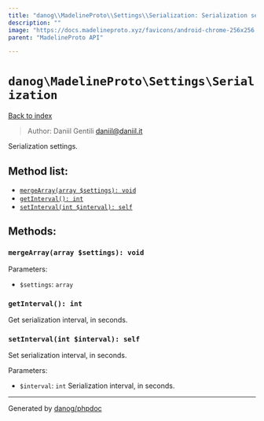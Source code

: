 ```yaml
---
title: "danog\\MadelineProto\\Settings\\Serialization: Serialization settings."
description: ""
image: "https://docs.madelineproto.xyz/favicons/android-chrome-256x256.png"
parent: "MadelineProto API"

---
```

# `danog\MadelineProto\Settings\Serialization`
[Back to index](../../../index.html)

> Author: Daniil Gentili <daniil@daniil.it>  
  

Serialization settings.  




## Method list:
* [`mergeArray(array $settings): void`](#mergearray-array-settings-void)
* [`getInterval(): int`](#getinterval-int)
* [`setInterval(int $interval): self`](#setinterval-int-interval-self)

## Methods:
### `mergeArray(array $settings): void`




Parameters:

* `$settings`: `array`   



### `getInterval(): int`

Get serialization interval, in seconds.



### `setInterval(int $interval): self`

Set serialization interval, in seconds.


Parameters:

* `$interval`: `int` Serialization interval, in seconds.  



---
Generated by [danog/phpdoc](https://phpdoc.daniil.it)
